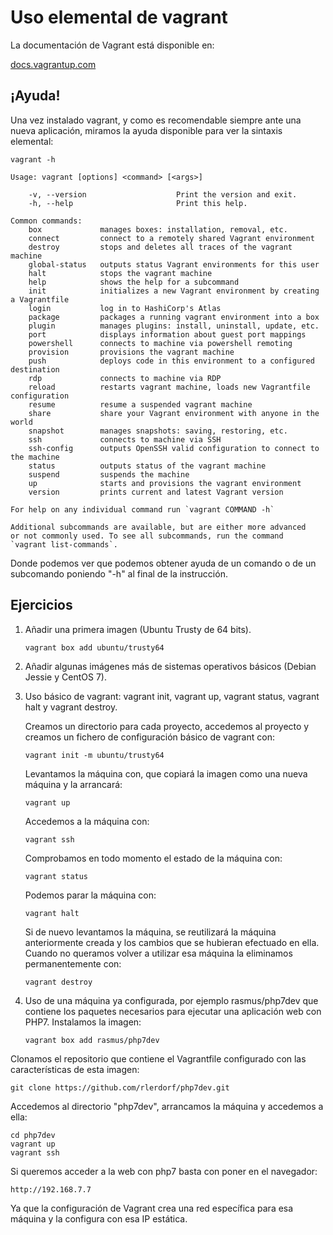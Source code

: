 # Uso elemental de vagrant

La documentación de Vagrant está disponible en:

[docs.vagrantup.com](http://docs.vagrantup.com)

## ¡Ayuda!

Una vez instalado vagrant, y como es recomendable siempre ante una
nueva aplicación, miramos la ayuda disponible para ver la sintaxis
elemental:
```
vagrant -h

Usage: vagrant [options] <command> [<args>]

    -v, --version                    Print the version and exit.
	-h, --help                       Print this help.
		
Common commands:
	box             manages boxes: installation, removal, etc.
	connect         connect to a remotely shared Vagrant environment
	destroy         stops and deletes all traces of the vagrant machine
	global-status   outputs status Vagrant environments for this user
	halt            stops the vagrant machine
	help            shows the help for a subcommand
	init            initializes a new Vagrant environment by creating a Vagrantfile
	login           log in to HashiCorp's Atlas
	package         packages a running vagrant environment into a box
	plugin          manages plugins: install, uninstall, update, etc.
	port            displays information about guest port mappings
	powershell      connects to machine via powershell remoting
	provision       provisions the vagrant machine
	push            deploys code in this environment to a configured destination
	rdp             connects to machine via RDP
	reload          restarts vagrant machine, loads new Vagrantfile configuration
	resume          resume a suspended vagrant machine
	share           share your Vagrant environment with anyone in the world
	snapshot        manages snapshots: saving, restoring, etc.
	ssh             connects to machine via SSH
	ssh-config      outputs OpenSSH valid configuration to connect to the machine
	status          outputs status of the vagrant machine
	suspend         suspends the machine
	up              starts and provisions the vagrant environment
	version         prints current and latest Vagrant version
																																	 
For help on any individual command run `vagrant COMMAND -h`

Additional subcommands are available, but are either more advanced
or not commonly used. To see all subcommands, run the command
`vagrant list-commands`.
```

Donde podemos ver que podemos obtener ayuda de un comando o de un
subcomando poniendo "-h" al final de la instrucción.

## Ejercicios

1. Añadir una primera imagen (Ubuntu Trusty de 64 bits).
    ```
	vagrant box add ubuntu/trusty64
	```
1. Añadir algunas imágenes más de sistemas operativos básicos (Debian
   Jessie y CentOS 7).
   
1. Uso básico de vagrant: vagrant init, vagrant up, vagrant status,
   vagrant halt y  vagrant destroy.

	Creamos un directorio para cada proyecto, accedemos al proyecto y
	creamos un fichero de configuración básico de vagrant con:

   ```
   vagrant init -m ubuntu/trusty64
   ```
   Levantamos la máquina con, que copiará la imagen como una nueva
   máquina y la arrancará:

   ```
   vagrant up
   ```
   Accedemos a la máquina con:

   ```
   vagrant ssh
   ```
   Comprobamos en todo momento el estado de la máquina con:

   ```
   vagrant status
   ```
   Podemos parar la máquina con:

   ```
   vagrant halt
   ```
   Si de nuevo levantamos la máquina, se reutilizará la máquina
   anteriormente creada y los cambios que se hubieran efectuado en
   ella. Cuando no queramos volver a utilizar esa máquina la eliminamos
   permanentemente con:

   ```
   vagrant destroy
   ```
1. Uso de una máquina ya configurada, por ejemplo rasmus/php7dev que contiene los paquetes necesarios para ejecutar una aplicación web con PHP7.
Instalamos la imagen:
   ```
   vagrant box add rasmus/php7dev
   ```
Clonamos el repositorio que contiene el Vagrantfile configurado con las características de esta imagen:
   ```
   git clone https://github.com/rlerdorf/php7dev.git
   ```
Accedemos al directorio "php7dev", arrancamos la máquina y accedemos a ella:
   ```
   cd php7dev
   vagrant up
   vagrant ssh
   ```
Si queremos acceder a la web con php7 basta con poner en el navegador:
   ```
   http://192.168.7.7
   ```
Ya que la configuración de Vagrant crea una red específica para esa máquina y la configura con esa IP estática.

   
